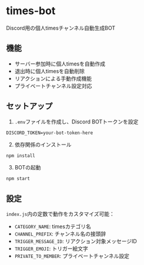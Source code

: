 # times-bot

Discord用の個人timesチャンネル自動生成BOT

## 機能
- サーバー参加時に個人timesを自動作成
- 退出時に個人timesを自動削除
- リアクションによる手動作成機能
- プライベートチャンネル設定対応

## セットアップ
1. `.env`ファイルを作成し、Discord BOTトークンを設定
```
DISCORD_TOKEN=your-bot-token-here
```

2. 依存関係のインストール
```bash
npm install
```

3. BOTの起動
```bash
npm start
```

## 設定
`index.js`内の定数で動作をカスタマイズ可能：
- `CATEGORY_NAME`: timesカテゴリ名
- `CHANNEL_PREFIX`: チャンネル名の接頭辞
- `TRIGGER_MESSAGE_ID`: リアクション対象メッセージID
- `TRIGGER_EMOJI`: トリガー絵文字
- `PRIVATE_TO_MEMBER`: プライベートチャンネル設定